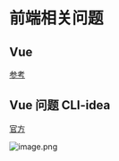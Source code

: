 # 前端相关问题

## Vue

[参考](https://blog.csdn.net/Neuf_Soleil/article/details/88925013)

## Vue 问题 CLI-idea

[官方](https://cli.vuejs.org/zh/guide/installation.html)

![image.png](https://i.loli.net/2020/02/25/NvikegKqHwzj74f.png)
